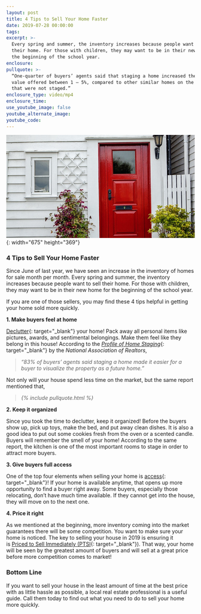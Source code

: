 ```yaml
---
layout: post
title: 4 Tips to Sell Your Home Faster
date: 2019-07-28 00:00:00
tags:
excerpt: >-
  Every spring and summer, the inventory increases because people want to sell
  their home. For those with children, they may want to be in their new home for
  the beginning of the school year.
enclosure:
pullquote: >-
  “One-quarter of buyers’ agents said that staging a home increased the dollar
  value offered between 1 – 5%, compared to other similar homes on the market
  that were not staged.”
enclosure_type: video/mp4
enclosure_time:
use_youtube_image: false
youtube_alternate_image:
youtube_code:
---
```


![](/uploads/4-tips.jpg){: width="675" height="369"}

### 4 Tips to Sell Your Home Faster

Since June of last year, we have seen an increase in the inventory of homes for sale month per month. Every spring and summer, the inventory increases because people want to sell their home. For those with children, they may want to be in their new home for the beginning of the school year.

If you are one of those sellers, you may find these 4 tips helpful in getting your home sold more quickly.

**1\. Make buyers feel at home**

[Declutter](https://www.simplifyingthemarket.com/2019/02/06/the-konmari-method-helping-you-prep-your-house-for-sale/?a=493612-8c0dbc3d035ab276a3307c7af975cf8a){: target="_blank"}&nbsp;your home\! Pack away all personal items like pictures, awards, and sentimental belongings. Make them feel like they belong in this house\! According to the&nbsp;[*Profile of Home Staging*](https://www.nar.realtor/research-and-statistics/research-reports/profile-of-home-staging){: target="_blank"}&nbsp;by the&nbsp;*National Association of Realtors*,

> *“83% of buyers’ agents said staging a home made it easier for a buyer to visualize the property as a future home.”*

Not only will your house spend less time on the market, but the same report mentioned that,

> *{% include pullquote.html %}*

**2\. Keep it organized**

Since you took the time to declutter, keep it organized\! Before the buyers show up, pick up toys, make the bed, and put away clean dishes. It is also a good idea to put out some cookies fresh from the oven or a scented candle. Buyers will remember the smell of your home\! According to the same report, the kitchen is one of the most important rooms to stage in order to attract more buyers.

**3\. Give buyers full access**

One of the top four elements when selling your home is&nbsp;[access](https://www.simplifyingthemarket.com/2019/05/06/why-access-is-one-of-the-most-important-factors-in-getting-your-house-sold/?a=493612-8c0dbc3d035ab276a3307c7af975cf8a){: target="_blank"}\! If your home is available anytime, that opens up more opportunity to find a buyer right away. Some buyers, especially those relocating, don’t have much time available. If they cannot get into the house, they will move on to the next one.

**4\. Price it right**

As we mentioned at the beginning, more inventory coming into the market guarantees there will be some competition. You want to make sure your home is noticed. The key to selling your house in 2019 is ensuring it is&nbsp;[Priced to Sell Immediately (PTSI](https://www.simplifyingthemarket.com/2019/03/21/is-your-house-priced-to-sell-immediately-ptsi/?a=493612-8c0dbc3d035ab276a3307c7af975cf8a){: target="_blank"}). That way, your home will be seen by the greatest amount of buyers and will sell at a great price before more competition comes to market\!

### **Bottom Line**

If you want to sell your house in the least amount of time at the best price with as little hassle as possible, a local real estate professional is a useful guide. Call them today to find out what you need to do to sell your home more quickly.
